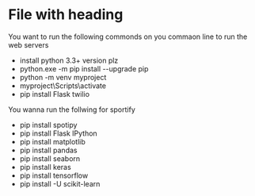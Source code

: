 # File with heading

You want to run the following commonds on you commaon line to run the web servers

- install python 3.3+ version plz
- python.exe -m pip install --upgrade pip
- python -m venv myproject
- myproject\Scripts\activate
- pip install Flask twilio

You wanna run the follwing for sportify

- pip install spotipy
- pip install Flask IPython
- pip install matplotlib
- pip install pandas
- pip install seaborn
- pip install keras
- pip install tensorflow
- pip install -U scikit-learn
